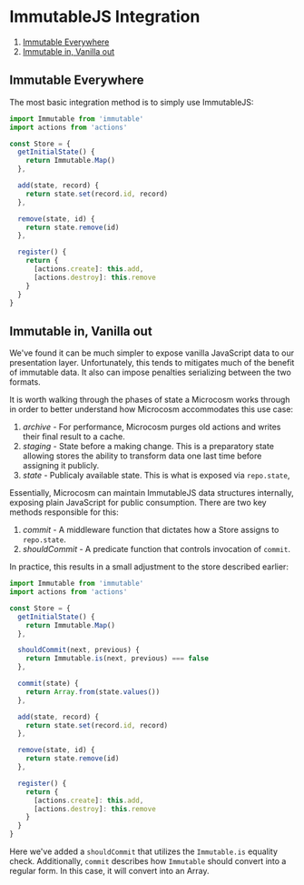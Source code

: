 # ImmutableJS Integration

1. [Immutable Everywhere](#immutable-everywhere)
2. [Immutable in, Vanilla out](#immutable-in-vanilla-out)

## Immutable Everywhere

The most basic integration method is to simply use ImmutableJS:

```javascript
import Immutable from 'immutable'
import actions from 'actions'

const Store = {
  getInitialState() {
    return Immutable.Map()
  },

  add(state, record) {
    return state.set(record.id, record)
  },

  remove(state, id) {
    return state.remove(id)
  },

  register() {
    return {
      [actions.create]: this.add,
      [actions.destroy]: this.remove
    }
  }
}
```

## Immutable in, Vanilla out

We've found it can be much simpler to expose vanilla JavaScript data to our
presentation layer. Unfortunately, this tends to mitigates much of the benefit
of immutable data. It also can impose penalties serializing between the two formats.

It is worth walking through the phases of state a Microcosm works through in order
to better understand how Microcosm accommodates this use case:

1. *archive* - For performance, Microcosm purges old actions and writes their
final result to a cache.
2. *staging* - State before a making change. This is a preparatory state allowing
stores the ability to transform data one last time before assigning it publicly.
3. *state* - Publicaly available state. This is what is exposed via `repo.state`,

Essentially, Microcosm can maintain ImmutableJS data structures internally, exposing
plain JavaScript for public consumption. There are two key methods responsible for this:

1. *commit* - A middleware function that dictates how a Store assigns to `repo.state`.
2. *shouldCommit* - A predicate function that controls invocation of `commit`.

In practice, this results in a small adjustment to the store described earlier:

```javascript
import Immutable from 'immutable'
import actions from 'actions'

const Store = {
  getInitialState() {
    return Immutable.Map()
  },

  shouldCommit(next, previous) {
    return Immutable.is(next, previous) === false
  },

  commit(state) {
    return Array.from(state.values())
  },

  add(state, record) {
    return state.set(record.id, record)
  },

  remove(state, id) {
    return state.remove(id)
  },

  register() {
    return {
      [actions.create]: this.add,
      [actions.destroy]: this.remove
    }
  }
}
```

Here we've added a `shouldCommit` that utilizes the `Immutable.is` equality check.
Additionally, `commit` describes how `Immutable` should convert into a regular form.
In this case, it will convert into an Array.
